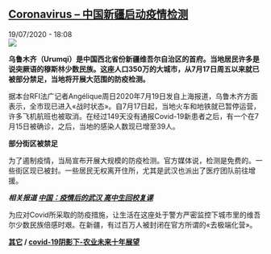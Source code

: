 <!--1595177782000-->
[Coronavirus – 中国新疆启动疫情检测](http://www.rfi.fr//cn/%E4%B8%AD%E5%9B%BD/20200719-rfi-%E6%B3%95%E5%B9%BF-coronavirus-%E2%80%93-%E4%B8%AD%E5%9B%BD%E6%96%B0%E7%96%86%E5%90%AF%E5%8A%A8%E7%96%AB%E6%83%85%E6%A3%80%E6%B5%8B)
------

<div>19/07/2020 - 18:08</div><img src="https://s.rfi.fr/media/display/2ea7de4c-94fb-11ea-b3f3-005056bf87d6/w:310/p:16x9/000_1rh0zv_0.jpg"><p><strong>乌鲁木齐（Urumqi）是中国西北省份新疆维吾尔自治区的首府。当地居民许多是说突厥语的穆斯林少数民族。这座人口350万的大城市，从7月17日周五以来就已被部分禁足，当地将开展大范围的防疫检测。</strong></p><div class="t-content__body u-clearfix"><div class="m-interstitial"></div><p>据本台RFI法广记者Angélique周日2020年7月19日发自上海报道，乌鲁木齐方面表示，全市现已进入«战时状态»。自7月17日起，当地火车和地铁就已暂停运营，许多飞机航班也被取消。在经过149天没有通报Covid-19新患者之后，有一个在7月15日被确诊，之后，当地的感染人数现已增至39人。</p><p><strong>部分街区被禁足</strong></p><p>为了遏制疫情，当局宣布开展大规模的防疫检测。官方媒体说，检测是免费的。一些街区现已被封。一些居民无权离开住所，尤其是武汉也派出了医疗团队前往增援。</p><p><em><strong>相关报道 <a target="_blank" href="https://www.rfi.fr/cn/中国/20200507-rfi-法广-中国-武汉-教育-病毒-疫情-高考-chine-wuhan-covid-19">中国：疫情后的武汉 高中生回校复课</a></strong></em></p><p>为应对Covid所采取的防疫措施，让生活在这座处于警方严密监控下城市里的维吾尔少数民族倍感时艰。在新疆，有过百万人被封闭在官方所谓的«去极端化营»。</p><p><strong><a target="_blank" href="https://www.rfi.fr/tw/尼古拉">其它</a> / <a target="_blank" href="https://www.rfi.fr/cn/生态/20200717-rfi-法广-尼古拉-covid-19阴影下-农业未来十年展望">covid-19阴影下-农业未来十年展望</a></strong></p><div class="o-self-promo o-self-promo--nl o-self-promo--hidden" data-selfpromo-newsletter></div><div class="o-self-promo o-self-promo--app o-self-promo--hidden" data-selfpromo-app></div></div>
